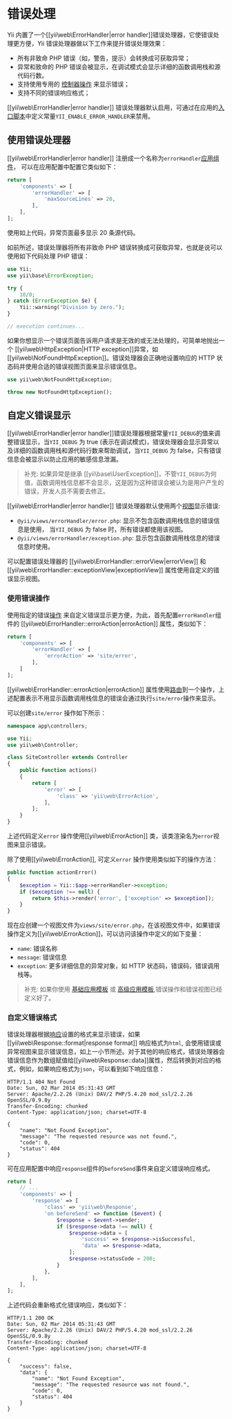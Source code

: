 # 错误处理

Yii 内置了一个[[yii\web\ErrorHandler|error handler]]错误处理器，它使错误处理更方便，Yii 错误处理器做以下工作来提升错误处理效果：

* 所有非致命 PHP 错误（如，警告，提示）会转换成可获取异常；
* 异常和致命的 PHP 错误会被显示，在调试模式会显示详细的函数调用栈和源代码行数。
* 支持使用专用的 [控制器操作](structure-controllers.md#actions) 来显示错误；
* 支持不同的错误响应格式；

[[yii\web\ErrorHandler|error handler]] 错误处理器默认启用，可通过在应用的[入口脚本](structure-entry-scripts.md)中定义常量`YII_ENABLE_ERROR_HANDLER`来禁用。

## 使用错误处理器 <span id="using-error-handler"></span>

[[yii\web\ErrorHandler|error handler]] 注册成一个名称为`errorHandler`[应用组件](structure-application-components.md)， 可以在应用配置中配置它类似如下：

```php
return [
    'components' => [
        'errorHandler' => [
            'maxSourceLines' => 20,
        ],
    ],
];
```

使用如上代码，异常页面最多显示 20 条源代码。

如前所述，错误处理器将所有非致命 PHP 错误转换成可获取异常，也就是说可以使用如下代码处理 PHP 错误：

```php
use Yii;
use yii\base\ErrorException;

try {
    10/0;
} catch (ErrorException $e) {
    Yii::warning("Division by zero.");
}

// execution continues...
```

如果你想显示一个错误页面告诉用户请求是无效的或无法处理的，可简单地抛出一个 [[yii\web\HttpException|HTTP exception]]异常，如 [[yii\web\NotFoundHttpException]]。错误处理器会正确地设置响应的 HTTP 状态码并使用合适的错误视图页面来显示错误信息。

```php
use yii\web\NotFoundHttpException;

throw new NotFoundHttpException();
```


## 自定义错误显示 <span id="customizing-error-display"></span>

[[yii\web\ErrorHandler|error handler]]错误处理器根据常量`YII_DEBUG`的值来调整错误显示，当`YII_DEBUG` 为 true (表示在调试模式)，错误处理器会显示异常以及详细的函数调用栈和源代码行数来帮助调试，当`YII_DEBUG` 为 false，只有错误信息会被显示以防止应用的敏感信息泄漏。

> 补充: 如果异常是继承 [[yii\base\UserException]]，不管`YII_DEBUG`为何值，函数调用栈信息都不会显示，这是因为这种错误会被认为是用户产生的错误，开发人员不需要去修正。

[[yii\web\ErrorHandler|error handler]] 错误处理器默认使用两个[视图](structure-views.md)显示错误:

* `@yii/views/errorHandler/error.php`: 显示不包含函数调用栈信息的错误信息是使用，
  当`YII_DEBUG` 为 false 时，所有错误都使用该视图。
* `@yii/views/errorHandler/exception.php`: 显示包含函数调用栈信息的错误信息时使用。

可以配置错误处理器的 [[yii\web\ErrorHandler::errorView|errorView]] 和 [[yii\web\ErrorHandler::exceptionView|exceptionView]] 属性使用自定义的错误显示视图。

### 使用错误操作 <span id="using-error-actions"></span>

使用指定的错误[操作](structure-controllers.md) 来自定义错误显示更方便，为此，首先配置`errorHandler`组件的 [[yii\web\ErrorHandler::errorAction|errorAction]] 属性，类似如下： 

```php
return [
    'components' => [
        'errorHandler' => [
            'errorAction' => 'site/error',
        ],
    ]
];
```

[[yii\web\ErrorHandler::errorAction|errorAction]] 属性使用[路由](structure-controllers.md#routes)到一个操作，上述配置表示不用显示函数调用栈信息的错误会通过执行`site/error`操作来显示。

可以创建`site/error` 操作如下所示：

```php
namespace app\controllers;

use Yii;
use yii\web\Controller;

class SiteController extends Controller
{
    public function actions()
    {
        return [
            'error' => [
                'class' => 'yii\web\ErrorAction',
            ],
        ];
    }
}
```

上述代码定义`error` 操作使用[[yii\web\ErrorAction]] 类，该类渲染名为`error`视图来显示错误。

除了使用[[yii\web\ErrorAction]], 可定义`error` 操作使用类似如下的操作方法：

```php
public function actionError()
{
    $exception = Yii::$app->errorHandler->exception;
    if ($exception !== null) {
        return $this->render('error', ['exception' => $exception]);
    }
}
```

现在应创建一个视图文件为`views/site/error.php`，在该视图文件中，如果错误操作定义为[[yii\web\ErrorAction]]，可以访问该操作中定义的如下变量：

* `name`: 错误名称
* `message`: 错误信息
* `exception`: 更多详细信息的异常对象，如 HTTP 状态码，错误码，错误调用栈等。

> 补充: 如果你使用 [基础应用模板](start-installation.md) 或 [高级应用模板](tutorial-advanced-app.md),错误操作和错误视图已经定义好了。

### 自定义错误格式 <span id="error-format"></span>

错误处理器根据[响应](runtime-responses.md)设置的格式来显示错误，如果[[yii\web\Response::format|response format]] 响应格式为`html`, 会使用错误或异常视图来显示错误信息，如上一小节所述。对于其他的响应格式，错误处理器会错误信息作为数组赋值给[[yii\web\Response::data]]属性，然后转换到对应的格式，例如，如果响应格式为`json`，可以看到如下响应信息：

```
HTTP/1.1 404 Not Found
Date: Sun, 02 Mar 2014 05:31:43 GMT
Server: Apache/2.2.26 (Unix) DAV/2 PHP/5.4.20 mod_ssl/2.2.26 OpenSSL/0.9.8y
Transfer-Encoding: chunked
Content-Type: application/json; charset=UTF-8

{
    "name": "Not Found Exception",
    "message": "The requested resource was not found.",
    "code": 0,
    "status": 404
}
```

可在应用配置中响应`response`组件的`beforeSend`事件来自定义错误响应格式。

```php
return [
    // ...
    'components' => [
        'response' => [
            'class' => 'yii\web\Response',
            'on beforeSend' => function ($event) {
                $response = $event->sender;
                if ($response->data !== null) {
                    $response->data = [
                        'success' => $response->isSuccessful,
                        'data' => $response->data,
                    ];
                    $response->statusCode = 200;
                }
            },
        ],
    ],
];
```

上述代码会重新格式化错误响应，类似如下：

```
HTTP/1.1 200 OK
Date: Sun, 02 Mar 2014 05:31:43 GMT
Server: Apache/2.2.26 (Unix) DAV/2 PHP/5.4.20 mod_ssl/2.2.26 OpenSSL/0.9.8y
Transfer-Encoding: chunked
Content-Type: application/json; charset=UTF-8

{
    "success": false,
    "data": {
        "name": "Not Found Exception",
        "message": "The requested resource was not found.",
        "code": 0,
        "status": 404
    }
}
```
